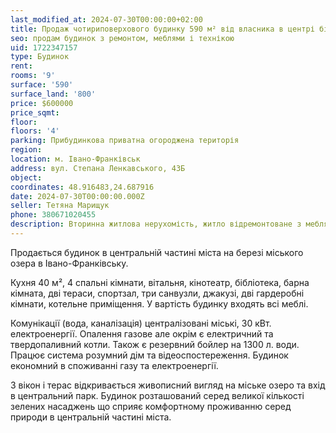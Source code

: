 ```yaml
---
last_modified_at: 2024-07-30T00:00:00+02:00
title: Продаж чотириповерхового будинку 590 м² від власника в центрі біля озера на С. Ленкавського
seo: продам будинок з ремонтом, меблями і технікою
uid: 1722347157
type: Будинок
rent:
rooms: '9'
surface: '590'
surface_land: '800'
price: $600000
price_sqmt:
floor:
floors: '4'
parking: Прибудинкова приватна огороджена територія
region:
location: м. Івано-Франківськ
address: вул. Степана Ленкавського, 43Б
object:
coordinates: 48.916483,24.687916
date: 2024-07-30T00:00:00.000Z
seller: Тетяна Марищук
phone: 380671020455
description: Вторинна житлова нерухомість, житло відремонтоване з меблями і технікою, придатне і готове для проживання
---
```


Продається будинок в центральній частині міста на березі міського озера в Івано-Франківську.

Кухня 40 м², 4 спальні кімнати, вітальня, кінотеатр, бібліотека, барна кімната, дві тераси, спортзал, три санвузли, джакузі, дві гардеробні кімнати, котельне приміщення. У вартість будинку входять всі меблі.

Комунікації (вода, каналізація) централізовані міські, 30 кВт. електроенергії. Опалення газове але окрім є електричний та твердопаливний котли. Також є резервний бойлер на 1300 л. води. Працює система розумний дім та відеоспостереження. Будинок економний в споживанні газу та електроенергії.

З вікон і терас відкривається живописний вигляд на міське озеро та вхід в центральний парк. Будинок розташований серед великої кількості зелених насаджень що сприяє комфортному проживанню серед природи в центральній частині міста.
